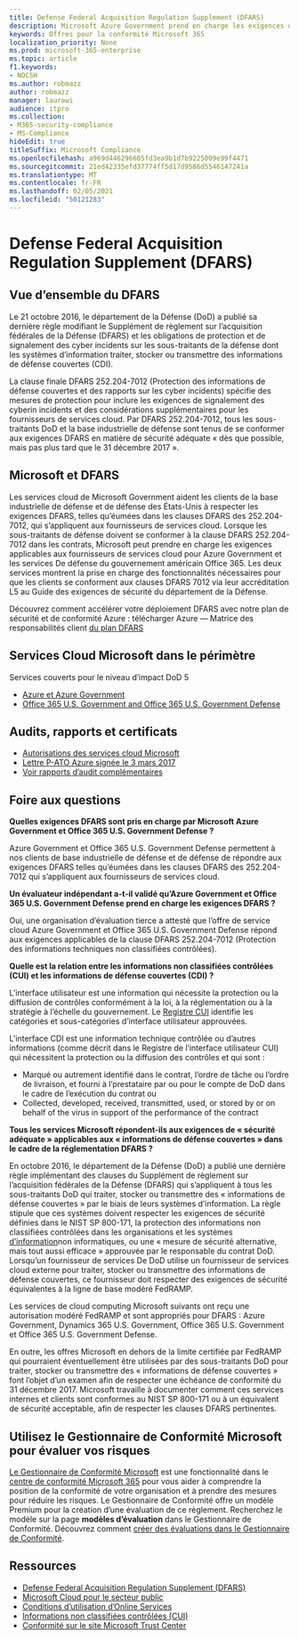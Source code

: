 ```yaml
---
title: Defense Federal Acquisition Regulation Supplement (DFARS)
description: Microsoft Azure Government prend en charge les exigences du Règlement fédéral sur l’acquisition de la Défense (DFARS).
keywords: Offres pour la conformité Microsoft 365
localization_priority: None
ms.prod: microsoft-365-enterprise
ms.topic: article
f1.keywords:
- NOCSH
ms.author: robmazz
author: robmazz
manager: laurawi
audience: itpro
ms.collection:
- M365-security-compliance
- MS-Compliance
hideEdit: true
titleSuffix: Microsoft Compliance
ms.openlocfilehash: a969d446296605fd3ea9b1d7b9225009e99f4471
ms.sourcegitcommit: 21ed42335efd37774ff5d17d9586d5546147241a
ms.translationtype: MT
ms.contentlocale: fr-FR
ms.lasthandoff: 02/05/2021
ms.locfileid: "50121283"
---
```

# <a name="defense-federal-acquisition-regulation-supplement-dfars"></a>Defense Federal Acquisition Regulation Supplement (DFARS)

## <a name="dfars-overview"></a>Vue d’ensemble du DFARS

Le 21 octobre 2016, le département de la Défense (DoD) a publié sa dernière règle modifiant le Supplément de règlement sur l’acquisition fédérales de la Défense (DFARS) et les obligations de protection et de signalement des cyber incidents sur les sous-traitants de la défense dont les systèmes d’information traiter, stocker ou transmettre des informations de défense couvertes (CDI).  
  
La clause finale DFARS 252.204-7012 (Protection des informations de défense couvertes et des rapports sur les cyber incidents) spécifie des mesures de protection pour inclure les exigences de signalement des cyberin incidents et des considérations supplémentaires pour les fournisseurs de services cloud. Par DFARS 252.204-7012, tous les sous-traitants DoD et la base industrielle de défense sont tenus de se conformer aux exigences DFARS en matière de sécurité adéquate « dès que possible, mais pas plus tard que le 31 décembre 2017 ».

## <a name="microsoft-and-dfars"></a>Microsoft et DFARS

Les services cloud de Microsoft Government aident les clients de la base industrielle de défense et de défense des États-Unis à respecter les exigences DFARS, telles qu’éumées dans les clauses DFARS des 252.204-7012, qui s’appliquent aux fournisseurs de services cloud. Lorsque les sous-traitants de défense doivent se conformer à la clause DFARS 252.204-7012 dans les contrats, Microsoft peut prendre en charge les exigences applicables aux fournisseurs de services cloud pour Azure Government et les services De défense du gouvernement américain Office 365. Les deux services montrent la prise en charge des fonctionnalités nécessaires pour que les clients se conforment aux clauses DFARS 7012 via leur accréditation L5 au Guide des exigences de sécurité du département de la Défense.  
  
Découvrez comment accélérer votre déploiement DFARS avec notre plan de sécurité et de conformité Azure : télécharger Azure — Matrice des responsabilités client [du plan DFARS](https://servicetrust.microsoft.com/ViewPage/Blueprint?command=Download&downloadType=Document&downloadId=7ed1b47c-b180-4323-9aec-21712d54b167&docTab=fc060920-cdb8-11e7-bacf-0bf52b09d912_DoD_Blueprint)

## <a name="microsoft-in-scope-cloud-services"></a>Services Cloud Microsoft dans le périmètre

Services couverts pour le niveau d’impact DoD 5

- [Azure et Azure Government](https://aka.ms/AzureCompliance)
- [Office 365 U.S. Government and Office 365 U.S. Government Defense](https://go.microsoft.com/fwlink/p/?LinkID=2077751)

## <a name="audits-reports-and-certificates"></a>Audits, rapports et certificats

- [Autorisations des services cloud Microsoft](https://marketplace.fedramp.gov/index.html#/products?status=Compliant&sort=productName)
- [Lettre P-ATO Azure signée le 3 mars 2017](https://servicetrust.microsoft.com/ViewPage/MSComplianceGuide?command=Download&downloadType=Document&downloadId=94ff5b42-4077-4612-8cf7-3194ded323dc&docTab=4ce99610-c9c0-11e7-8c2c-f908a777fa4d_GRC_Assessment_Reports)
- [Voir rapports d’audit complémentaires](https://aka.ms/auditreports)

## <a name="frequently-asked-questions"></a>Foire aux questions

**Quelles exigences DFARS sont pris en charge par Microsoft Azure Government et Office 365 U.S. Government Defense ?**

Azure Government et Office 365 U.S. Government Defense permettent à nos clients de base industrielle de défense et de défense de répondre aux exigences DFARS telles qu’éumées dans les clauses DFARS des 252.204-7012 qui s’appliquent aux fournisseurs de services cloud.

**Un évaluateur indépendant a-t-il validé qu’Azure Government et Office 365 U.S. Government Defense prend en charge les exigences DFARS ?**

Oui, une organisation d’évaluation tierce a attesté que l’offre de service cloud Azure Government et Office 365 U.S. Government Defense répond aux exigences applicables de la clause DFARS 252.204-7012 (Protection des informations techniques non classifiées contrôlées).

**Quelle est la relation entre les informations non classifiées contrôlées (CUI) et les informations de défense couvertes (CDI) ?**

L’interface utilisateur est une information qui nécessite la protection ou la diffusion de contrôles conformément à la loi, à la réglementation ou à la stratégie à l’échelle du gouvernement. Le [Registre CUI](https://www.archives.gov/cui/registry/category-list.html) identifie les catégories et sous-catégories d’interface utilisateur approuvées.

L’interface CDI est une information technique contrôlée ou d’autres informations (comme décrit dans le Registre de l’interface utilisateur CUI) qui nécessitent la protection ou la diffusion des contrôles et qui sont :

- Marqué ou autrement identifié dans le contrat, l’ordre de tâche ou l’ordre de livraison, et fourni à l’prestataire par ou pour le compte de DoD dans le cadre de l’exécution du contrat ou
- Collected, developed, received, transmitted, used, or stored by or on behalf of the virus in support of the performance of the contract

**Tous les services Microsoft répondent-ils aux exigences de « sécurité adéquate » applicables aux « informations de défense couvertes » dans le cadre de la réglementation DFARS ?**

En octobre 2016, le département de la Défense (DoD) a publié une dernière règle implémentant des clauses du Supplément de règlement sur l’acquisition fédérales de la Défense (DFARS) qui s’appliquent à tous les sous-traitants DoD qui traiter, stocker ou transmettre des « informations de défense couvertes » par le biais de leurs systèmes d’information. La règle stipule que ces systèmes doivent respecter les exigences de sécurité définies dans le NIST SP 800-171, la protection des informations non classifiées contrôlées dans les organisations et les systèmes [d’information](https://nvlpubs.nist.gov/nistpubs/SpecialPublications/NIST.SP.800-171.pdf)non informatiques, ou une « mesure de sécurité alternative, mais tout aussi efficace » approuvée par le responsable du contrat DoD. Lorsqu’un fournisseur de services De DoD utilise un fournisseur de services cloud externe pour traiter, stocker ou transmettre des informations de défense couvertes, ce fournisseur doit respecter des exigences de sécurité équivalentes à la ligne de base modéré FedRAMP.

Les services de cloud computing Microsoft suivants ont reçu une autorisation modéré FedRAMP et sont appropriés pour DFARS : Azure Government, Dynamics 365 U.S. Government, Office 365 U.S. Government et Office 365 U.S. Government Defense.

En outre, les offres Microsoft en dehors de la limite certifiée par FedRAMP qui pourraient éventuellement être utilisées par des sous-traitants DoD pour traiter, stocker ou transmettre des « informations de défense couvertes » font l’objet d’un examen afin de respecter une échéance de conformité du 31 décembre 2017. Microsoft travaille à documenter comment ces services internes et clients sont conformes au NIST SP 800-171 ou à un équivalent de sécurité acceptable, afin de respecter les clauses DFARS pertinentes.

## <a name="use-microsoft-compliance-manager-to-assess-your-risk"></a>Utilisez le Gestionnaire de Conformité Microsoft pour évaluer vos risques

[Le Gestionnaire de Conformité Microsoft](/microsoft-365/compliance/compliance-manager) est une fonctionnalité dans le [centre de conformité Microsoft 365](/microsoft-365/compliance/microsoft-365-compliance-center) pour vous aider à comprendre la position de la conformité de votre organisation et à prendre des mesures pour réduire les risques. Le Gestionnaire de Conformité offre un modèle Premium pour la création d’une évaluation de ce règlement. Recherchez le modèle sur la page **modèles d’évaluation** dans le Gestionnaire de Conformité. Découvrez comment [créer des évaluations dans le Gestionnaire de Conformité](/microsoft-365/compliance/compliance-manager-assessments).

## <a name="resources"></a>Ressources

- [Defense Federal Acquisition Regulation Supplement (DFARS)](https://www.acq.osd.mil/dpap/dars/dfarspgi/current/index.html)
- [Microsoft Cloud pour le secteur public](https://enterprise.microsoft.com/industries/government/start-your-microsoft-cloud-for-government-trial-today)
- [Conditions d’utilisation d’Online Services](https://www.microsoftvolumelicensing.com/DocumentSearch.aspx?Mode=3&DocumentTypeId=31)
- [Informations non classifiées contrôlées (CUI)](https://www.archives.gov/cui/registry/category-list)
- [Conformité sur le site Microsoft Trust Center](https://www.microsoft.com/trust-center/compliance/compliance-overview)
